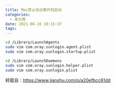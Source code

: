 ```yaml
---
title: Mac禁止向日葵开机启动
categories:
  - 未分类
date: 2021-06-16 10:15:37
tags:
---
```

```bash
cd /Library/LaunchAgents
sudo vim com.oray.sunlogin.agent.plist
sudo vim com.oray.sunlogin.startup.plist

cd /Library/LaunchDaemons
sudo vim com.oray.sunlogin.helper.plist
sudo vim com.oray.sunlogin.plist
```

转载自：https://www.jianshu.com/p/a20efbcc61dd